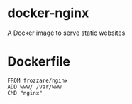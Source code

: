 # docker-nginx
A Docker image to serve static websites

# Dockerfile
```
FROM frozzare/nginx
ADD www/ /var/www
CMD "nginx"
```
